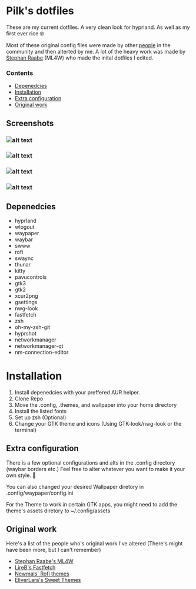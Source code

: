 # Pilk's dotfiles

These are my current dotfiles.
A very clean look for hyprland. As well as my first ever rice 🤓

Most of these original config files were made by other [people](https://github.com/PilkDrinker/dotfiles/edit/master/README.md#original-work) in the community and then alterted by me.
A lot of the heavy work was made by [Stephan Raabe](https://github.com/mylinuxforwork) (ML4W) who made the inital dotfiles I edited.

### Contents
- [Depenedcies](https://github.com/PilkDrinker/dotfiles/blob/master/README.md#depenedcies)
- [Installation](https://github.com/PilkDrinker/dotfiles/blob/master/README.md#installation)
- [Extra configuration](https://github.com/PilkDrinker/dotfiles/blob/master/README.md#extra-configuration)
- [Original work](https://github.com/PilkDrinker/dotfiles/blob/master/README.md#original-work)


## Screenshots

### ![alt text](https://github.com/PilkDrinker/dotfiles/blob/master/screenshots/sc2.gif)

### ![alt text](https://github.com/PilkDrinker/dotfiles/blob/master/screenshots/sc1.gif)

### ![alt text](https://github.com/PilkDrinker/dotfiles/blob/master/screenshots/Screenshot1.png)

### ![alt text](https://github.com/PilkDrinker/dotfiles/blob/master/screenshots/Screenshot2.png)

## Depenedcies
- hyprland
- wlogout
- waypaper
- waybar
- swww
- rofi
- swaync
- thunar
- kitty
- pavucontrols
- gtk3
- gtk2
- xcur2png
- gsettings
- nwg-look
- fastfetch
- zsh
- oh-my-zsh-git
- hyprshot
- networkmanager
- networkmanager-qt
- nm-connection-editor


# Installation
1. Install depenedcies with your preffered AUR helper.
2. Clone Repo
3. Move the .config, .themes, and wallpaper into your home directory
4. Install the listed fonts
5. Set up zsh (Optional)
6. Change your GTK theme and icons (Using GTK-look/nwg-look or the terminal)

## Extra configuration
There is a few optional configurations and alts in the .config directory (waybar borders etc.) Feel free to alter whatever you want to make it your own style. 🥰

You can also changed your desired Wallpaper diretory in .config/waypaper/config.ini

For the Theme to work in certain GTK apps, you might need to add the theme's assets diretory to ~/.config/assets


## Original work
Here's a list of the people who's original work I've altered (There's might have been more, but I can't remember)

- [Stephan Raabe's ML4W](https://github.com/mylinuxforwork)
- [LireB's Fastfetch](https://github.com/LierB/fastfetch)
- [Newmals' Rofi themes](https://github.com/newmanls/rofi-themes-collection)
- [EliverLara's Sweet Themes](https://github.com/EliverLara/Sweet)
  


